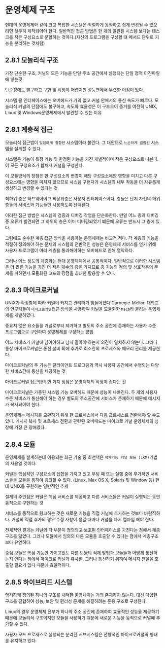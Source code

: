# 운영체제 구조

현대의 운영체제와 같이 크고 복잡한 시스템은 적절하게 동작하고 쉽게 변경될 수 있으려면 싲우히 제작되어야 한다. 일반적인 접근 방법은 한 개의 일관된 시스템 보다는 태스크를 작은 구성요소로 분할하는 것이다.(자신의 프로그램을 구성할 떄 메서드 단위로 기능을 분리하는 것처럼)

## 2.8.1 모놀리식 구조

가장 단순한 구조, 커널의 모든 기능을 단일 주소 공간에서 실행되는 단일 정적 이진파일에 넣는것

단순성에도 불구하고 구현 및 확장이 어렵지만 성능면에서 뚜렷한 이점이 있다.

시스템 콜 인터페이스에는 오버헤드가 거의 없고 커널 안에서의 통신 속도가 빠르다. 모놀리식 커널의 단점에도 불구하고, 속도와 효율성은 이 구조으이 증거를 여전히 UNIX, Linux 및 Windows운영체제에서 발견할 수 있는 이유

## 2.8.1 계층적 접근

모놀리식 접근법이 `밀접하게 결합된` 시스템이라 불린다. 그 대안으로 `느슨하게 결합된` 시스템을 설계할 수 있다.

시스템은 기능이 특정 기능 및 한정된 기능을 가진 개별적이며 작은 구성요소로 나뉜다. 이 모든 구성요소가 합쳐져 커널을 구성한다.

이 모듈방식의 장점은 한 구성요소의 변경이 해당 구성요소에만 영향을 미치고 다른 구성요소에는 영향을 미치지 않으므로 시스템 구현자가 시스템의 내부 작동을 더 자유롭게 생성하고 변경할 수 있다는 것

최하위 층은 하드웨어이고 최상위층은 사용자 인터페이스이다. 층들은 단지 자신의 하위층들의 서비스와 기능들만 사용하도록 선택된다.

이러한 접근 방법은 시스템의 검증과 디버깅 작업을 단순화한다. 만일 어느 층의 디버깅중 오류가 발견되면 그 하위의 층은 이미 디버깅되었기 떄문에 오류는 반드시 그 층에 있다.

그럼에도 순수한 계층 접근 방식을 사용하는 운영체제는 비교적 적다. 각 계층의 기능을 적절히 정의해야 하는 문제와 시스템의 전반적인 성능은 운영체제 서비스를 얻기 위해 사용자 프로그램이 여러 계층을 통과해야하는 오버헤드로 인해 열악하다.

그러나 어느 정도의 계층화는 현대 운영체제에서 공통적이다. 일반적으로 이러한 시스템은 더 많은 기능을 가진 더 적은 개수의 층을 가지므로 층 기능의 정의 및 상호작용의 문제를 피하면서 모듈화된 코드의 장점을 최대한 활용할 수 있다.

## 2.8.3 마이크로커널

UNIX가 확장함에 따라 커널이 커지고 관리하기 힘들어졌다 Carnegie-Mellon 대학교의 연구자들이 `마이크로커널`접근 방식을 사용하여 커널을 모듈화한 `Mach`라 불리는 운영체제를 개발하였다.

중요치 않은 요소들을 커널로부터 제거하고 별도의 주소 공간에 존재하는 사용자 수준 프로그램으로 구현하여 운영체제를 구성하는 방법

어느 서비스가 커널에 남아야하고 남지 말아야 하는지 의견이 일치하지 않는다. 그러나 통상 마이크로커널은 통신 설비 외에 추가로 최소한의 프로세스와 메모리 관리를 제공한다.

마이크로커널의 주 기능은 클라이언트 프로그램과 역시 사용자 공간에서 수행되는 다양한 서비스간에 통신을 제공하는 것

마이크로커널 접근법의 한 가지 장점은 운영체제의 확장이 쉽다는 것

마이크로커널은 가중된 시스템 기능 오버헤드 때문에 성능이 나빠진다. 두 개의 사용자 수준 서비스가 통신해야 하는 경우 별도의 주소공간에 서비스가 존재하기 때문에 메시지가 복사되어야 한다.

운영체제는 메시지를 교환하기 위해 한 프로세스에서 다음 프로세스로 전환해야 할 수도 있다. 메시지 복사 및 프로세스 전환과 관련된 오버페드는 마이크로 커널 운영체제의 성장에 가장 큰 장애였다.

## 2.8.4 모듈

운영체제를 설계하는데 이용되는 최근 기술 중 최선책은 `적재가능 커널 모듈 (LKM)`기법의 사용일 것이다.

커널은 핵심적인 구성요소의 집합을 가지고 있고 부팅 때 또는 실행 중에 부가적인 서비스들을 모듈을 통하여 링크할 수 있다. (Linux, Max OS X, Solaris 및 Window 등) 현대 UNIX를 구현하는 일반적인 추세

설계의 주안점은 커널은 핵심 서비스를 제공하고 다른 서비스들은 커널이 실행되는 동안 동적으로 구현하는 것

서비스를 동적으로 링크하는 것은 새로운 기능을 직접 커널에 추가하는 것보다 바람직하다. 커널의 직접 추가의 경우 수정 사항이 생길 때마다 커널을 다시 컴파일 해야 한다.

전체적인 결과는 커널의 각 부분이 정의되고 보호된 인터페이스를 가진다는 점에서 계층 구조를 닮았다. 그러나 모듈에서 임의의 다른 모듈을 호출할 수 있다는 점에서 계층구조보다 유연하다.

중심 모듈은 핵심 기능만 가지고있도 다른 모듈의 적재 방법과 모듈들과 어떻게 통신하는지 안다는 점에서 마이크로 커널과 유사핟. 그러나 통신하기 위하여 메시지 전달을 호출할 필요가 없디 때문에 효율적이다.

## 2.8.5 하이브리드 시스템

엄격하게 정의된 하나의 구조를 채택한 운영체제는 거의 존재하지 않는다. 대신 다양한 구조를 결합하여 성능, 보안 및 편리성 문제를 해결하려는 혼용 구조로 구성된다.

Linux의 경우 운영체제 전부가 하나의 주소 공간에 존재하여 효율적인 성능을 제공하기 때문에 모놀리식 구조이지만 모듈을 사용하기 떄문에 새로운 기능을 동적으로 커널에 추가할 수 있다.

사용자 모드 프로세스로 실행되는 분리된 서브시스템은 전형적인 마이크로커널의 형태를 유지하고 있다.
